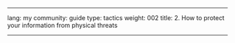 

---

lang: my
community: guide
type: tactics
weight: 002
title: 2. How to protect your information from physical threats

---

<stub>

